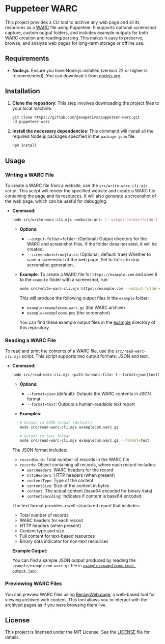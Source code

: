 # Puppeteer WARC

This project provides a CLI tool to archive any web page and all its resources as a [WARC](https://iipc.github.io/warc-specifications/specifications/warc-format/warc-1.1/) file using Puppeteer. It supports optional screenshot capture, custom output folders, and includes example outputs for both WARC creation and reading/parsing. This makes it easy to preserve, browse, and analyze web pages for long-term storage or offline use.

## Requirements

- **Node.js**: Ensure you have Node.js installed (version 22 or higher is recommended). You can download it from [nodejs.org](https://nodejs.org/).

## Installation

1. **Clone the repository**: This step involves downloading the project files to your local machine.

   ```bash
   git clone https://github.com/ganapativs/puppeteer-warc.git
   cd puppeteer-warc
   ```

2. **Install the necessary dependencies**: This command will install all the required Node.js packages specified in the `package.json` file.

   ```bash
   npm install
   ```

## Usage

### Writing a WARC File

To create a WARC file from a website, use the `src/write-warc-cli.mjs` script. This script will render the specified website and create a WARC file containing the page and its resources. It will also generate a screenshot of the web page, which can be useful for debugging.

- **Command**:

  ```bash
  node src/write-warc-cli.mjs <website-url> [--output-folder=folder] [--screenshot=true|false]
  ```

  - **Options**:

    - `--output-folder=folder`: (Optional) Output directory for the WARC and screenshot files. If the folder does not exist, it will be created.
    - `--screenshot=true|false`: (Optional, default: true) Whether to save a screenshot of the web page. Set to `false` to skip screenshot generation.

  - **Example**: To create a WARC file for `https://example.com` and save it to the `example` folder with a screenshot, run:

    ```bash
    node src/write-warc-cli.mjs https://example.com --output-folder=example --screenshot=true
    ```

    This will produce the following output files in the `example` folder:

    - `example/examplecom.warc.gz` (the WARC archive)
    - `example/examplecom.png` (the screenshot)

    You can find these example output files in the [example](example) directory of this repository.

### Reading a WARC File

To read and print the contents of a WARC file, use the `src/read-warc-cli.mjs` script. This script supports two output formats: JSON and text.

- **Command**:

  ```bash
  node src/read-warc-cli.mjs <path-to-warc-file> [--format=json|text]
  ```

  - **Options**:

    - `--format=json` (default): Outputs the WARC contents in JSON format
    - `--format=text`: Outputs a human-readable text report

  - **Examples**:

    ```bash
    # Output in JSON format (default)
    node src/read-warc-cli.mjs examplecom.warc.gz

    # Output in text format
    node src/read-warc-cli.mjs examplecom.warc.gz --format=text
    ```

  The JSON format includes:

  - `recordCount`: Total number of records in the WARC file
  - `records`: Object containing all records, where each record includes:
    - `warcHeaders`: WARC headers for the record
    - `httpHeaders`: HTTP headers (when present)
    - `contentType`: Type of the content
    - `contentSize`: Size of the content in bytes
    - `content`: The actual content (base64 encoded for binary data)
    - `contentEncoding`: Indicates if content is base64 encoded

  The text format provides a well-structured report that includes:

  - Total number of records
  - WARC headers for each record
  - HTTP headers (when present)
  - Content type and size
  - Full content for text-based resources
  - Binary data indicator for non-text resources

  **Example Output:**

  You can find a sample JSON output produced by reading the `example/examplecom.warc.gz` file in [`example/examplecom-read-output.json`](example/examplecom-read-output.json).

### Previewing WARC Files

You can preview WARC files using [ReplayWeb.page](https://replayweb.page/), a web-based tool for viewing archived web content. This tool allows you to interact with the archived pages as if you were browsing them live.

## License

This project is licensed under the MIT License. See the [LICENSE](LICENSE) file for details.
